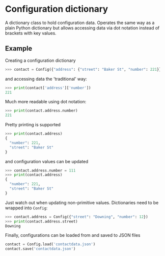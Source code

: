 # Configuration dictionary

A dictionary class to hold configuration data. Operates the same way as a plain
Python dictionary but allows accessing data via dot notation instead of
brackets with key values.

## Example

Creating a configuration dictionary

```python
>>> contact = Config({"address": {"street": "Baker St", "number": 221}})
```

and accessing data the 'traditional' way:

```python
>>> print(contact['address']['number'])
221
```

Much more readable using dot notation:

```python
>>> print(contact.address.number)
221
```

Pretty printing is supported

```python
>>> print(contact.address)
{
  "number": 221,
  "street": "Baker St"
}
```

and configuration values can be updated

```python
>>> contact.address.number = 111
>>> print(contact.address)
{
  "number": 221,
  "street": "Baker St"
}
```

Just watch out when updating non-primitive values. Dictionaries need to be
wrapped into `Config`:

```python
>>> contact.address = Config({"street": "Downing", "number": 12})
>>> print(contact.address.street)
Downing
```

Finally, configurations can be loaded from and saved to JSON files

```python
contact = Config.load('contactdata.json')
contact.save('contactdata.json')
```

